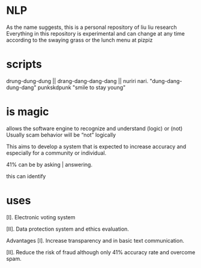 # NLP
As the name suggests, this is a personal repository of liu liu research  Everything in this repository is experimental and can change at any time according to the swaying grass or the lunch menu at pizpiz

# scripts
drung-dung-dung || drang-dang-dang-dang || nuriri nari. 
"dung-dang-dung-dang"
punkskdpunk 
"smile to stay young"

# is magic
allows the software engine to recognize and understand (logic) or (not)
Usually scam behavior will be “not” logically

This aims to develop a system that is expected to increase accuracy and especially for a community or individual.

41% can be by asking | answering. 

this can identify

# uses
[I]. Electronic voting system

[II]. Data protection system and ethics evaluation.

Advantages
[I]. Increase transparency and in basic text communication.

[II]. Reduce the risk of fraud although only 41% accuracy rate and overcome spam.
